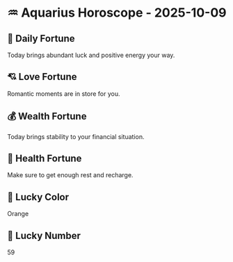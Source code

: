 # ♒ Aquarius Horoscope - 2025-10-09

## 🎯 Daily Fortune

Today brings abundant luck and positive energy your way.

## 💘 Love Fortune

Romantic moments are in store for you.

## 💰 Wealth Fortune

Today brings stability to your financial situation.

## 🌱 Health Fortune

Make sure to get enough rest and recharge.

## 🎨 Lucky Color

Orange

## 🔢 Lucky Number

59
